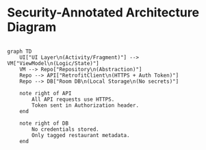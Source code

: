 <!-- diagrams/login.md -->

# Security-Annotated Architecture Diagram

```mermaid

graph TD
    UI["UI Layer\n(Activity/Fragment)"] --> VM["ViewModel\n(Logic/State)"]
    VM --> Repo["Repository\n(Abstraction)"]
    Repo --> API["RetrofitClient\n(HTTPS + Auth Token)"]
    Repo --> DB["Room DB\n(Local Storage\n(No secrets)"]

    note right of API
        All API requests use HTTPS.
        Token sent in Authorization header.
    end

    note right of DB
        No credentials stored.
        Only tagged restaurant metadata.
    end
